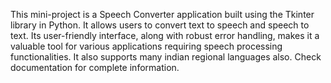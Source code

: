 This mini-project is a Speech Converter application built using the Tkinter library in Python. It allows users to convert text to speech and speech to text.
Its user-friendly interface, along with robust error handling, makes it a valuable tool for various applications requiring speech processing functionalities.
It also supports many indian regional languages also.
Check documentation for complete information.
